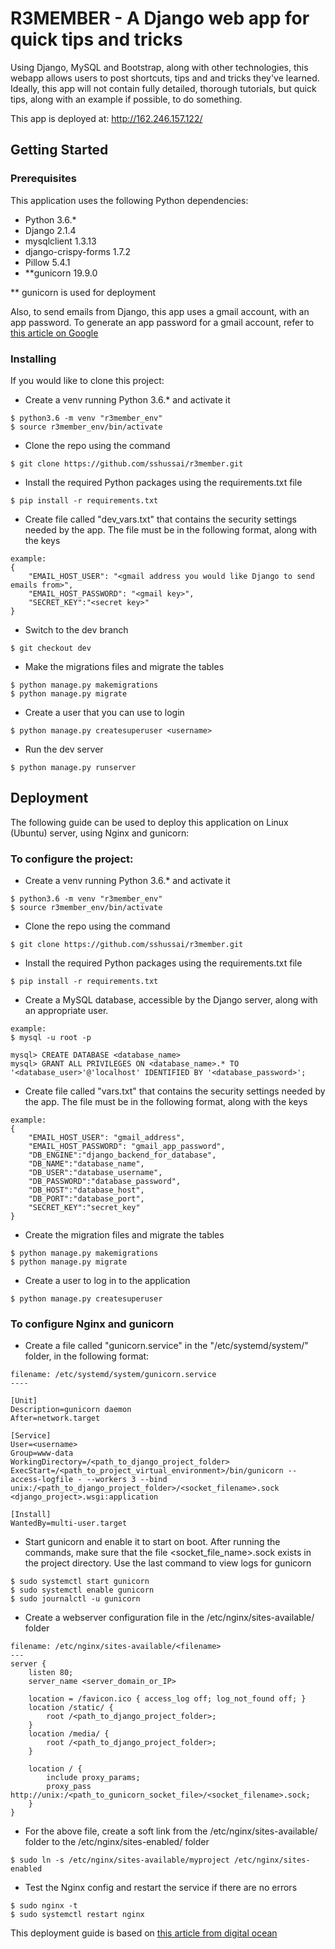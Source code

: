 # R3MEMBER - A Django web app for quick tips and tricks

Using Django, MySQL and Bootstrap, along with other technologies, this webapp allows users to post shortcuts, tips and 
and tricks they've learned. Ideally, this app will not contain fully detailed, thorough tutorials, but quick tips, along
with an example if possible, to do something.

This app is deployed at: http://162.246.157.122/

## Getting Started

### Prerequisites

This application uses the following Python dependencies:
* Python 3.6.*
* Django 2.1.4
* mysqlclient 1.3.13
* django-crispy-forms 1.7.2
* Pillow 5.4.1
* **gunicorn 19.9.0

** gunicorn is used for deployment

Also, to send emails from Django, this app uses a gmail account, with an app password. To generate an app password for a gmail account, refer to [this article on Google](https://support.google.com/accounts/answer/185833?hl=en)


### Installing

If you would like to clone this project:

* Create a venv running Python 3.6.* and activate it
```
$ python3.6 -m venv "r3member_env"
$ source r3member_env/bin/activate

```
* Clone the repo using the command
```
$ git clone https://github.com/sshussai/r3member.git
```
* Install the required Python packages using the requirements.txt file
```
$ pip install -r requirements.txt
```
* Create file called "dev_vars.txt" that contains the security settings needed by the app. The file must be in the following format, along with the keys
```
example:
{
    "EMAIL_HOST_USER": "<gmail address you would like Django to send emails from>",
    "EMAIL_HOST_PASSWORD": "<gmail key>",
    "SECRET_KEY":"<secret key>"
}
```
* Switch to the dev branch 
```
$ git checkout dev
```
* Make the migrations files and migrate the tables
```
$ python manage.py makemigrations
$ python manage.py migrate

```
* Create a user that you can use to login
```
$ python manage.py createsuperuser <username>
```
* Run the dev server
```
$ python manage.py runserver
```

## Deployment

The following guide can be used to deploy this application on Linux (Ubuntu) server, using Nginx and gunicorn:

### To configure the project:

* Create a venv running Python 3.6.* and activate it
```
$ python3.6 -m venv "r3member_env"
$ source r3member_env/bin/activate

```
* Clone the repo using the command
```
$ git clone https://github.com/sshussai/r3member.git
```
* Install the required Python packages using the requirements.txt file
```
$ pip install -r requirements.txt
```
* Create a MySQL database, accessible by the Django server, along with an appropriate user. 
```
example:
$ mysql -u root -p

mysql> CREATE DATABASE <database_name>
mysql> GRANT ALL PRIVILEGES ON <database_name>.* TO '<database_user>'@'localhost' IDENTIFIED BY '<database_password>';

```
* Create file called "vars.txt" that contains the security settings needed by the app. The file must be in the following format, along with the keys
```
example:
{
    "EMAIL_HOST_USER": "gmail_address",
    "EMAIL_HOST_PASSWORD": "gmail_app_password",
    "DB_ENGINE":"django_backend_for_database",
    "DB_NAME":"database_name",
    "DB_USER":"database_username",
    "DB_PASSWORD":"database_password",
    "DB_HOST":"database_host",
    "DB_PORT":"database_port",
    "SECRET_KEY":"secret_key"
}
```
* Create the migration files and migrate the tables
```
$ python manage.py makemigrations
$ python manage.py migrate 
```
* Create a user to log in to the application
```
$ python manage.py createsuperuser
```


### To configure Nginx and gunicorn
* Create a file called "gunicorn.service" in the "/etc/systemd/system/" folder, in the following format:
```
filename: /etc/systemd/system/gunicorn.service
----

[Unit]
Description=gunicorn daemon
After=network.target

[Service]
User=<username>
Group=www-data
WorkingDirectory=/<path_to_django_project_folder>
ExecStart=/<path_to_project_virtual_environment>/bin/gunicorn --access-logfile - --workers 3 --bind unix:/<path_to_django_project_folder>/<socket_filename>.sock <django_project>.wsgi:application

[Install]
WantedBy=multi-user.target

```
* Start gunicorn and enable it to start on boot. After running the commands, make sure that the file <socket_file_name>.sock exists in the project directory. Use the last command to view logs for gunicorn
```
$ sudo systemctl start gunicorn
$ sudo systemctl enable gunicorn
$ sudo journalctl -u gunicorn
```
* Create a webserver configuration file in the /etc/nginx/sites-available/ folder
```
filename: /etc/nginx/sites-available/<filename> 
---
server {
    listen 80;
    server_name <server_domain_or_IP>

    location = /favicon.ico { access_log off; log_not_found off; }
    location /static/ {
        root /<path_to_django_project_folder>;
    }
    location /media/ {
        root /<path_to_django_project_folder>;
    }

    location / {
        include proxy_params;
        proxy_pass http://unix:/<path_to_gunicorn_socket_file>/<socket_filename>.sock;
    }
}
```
* For the above file, create a soft link from the /etc/nginx/sites-available/<filename> folder to the /etc/nginx/sites-enabled/<filename> folder 
```
$ sudo ln -s /etc/nginx/sites-available/myproject /etc/nginx/sites-enabled
```
* Test the Nginx config and restart the service if there are no errors 
```
$ sudo nginx -t
$ sudo systemctl restart nginx
```

This deployment guide is based on [this article from digital ocean](https://www.digitalocean.com/community/tutorials/how-to-set-up-django-with-postgres-nginx-and-gunicorn-on-ubuntu-16-04)
